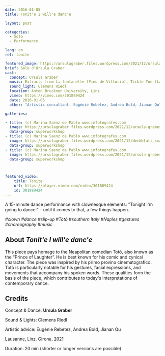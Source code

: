 ```yaml
---
date: 2016-01-05
title: Tonit'e I will'e danc'e

layout: post

categories:
  - Solo
  - Performance

lang: en
ref: tonite

featured_image: https://ursulagraber.files.wordpress.com/2021/12/ursula-graber009_small.jpg?w=500&fit=crop
brief: Solo d'Ursula Graber
cast:
  concept: Ursula Graber
  music: Extracts from Li funtanelle (Pino de Vittorio), Tickle Toe (La Vella Dixieland), The Magic Flute (Mozart), That’s the way (KC & The Sunshine Band), O sole mio, Thriller (Michael Jackson), The shortest song (Bryant Oden)
  sound_light: Clemens Riedl
  location: Anton Bruckner University, Linz
  vimeo: https://vimeo.com/301889424
  date: 2016-01-05
  other: "Artistic consultant: Eugénie Rebetez, Andrea Bold, Jianan Qu"

galleries:

- title: (c) Marina Saenz de Pablo www.imfotografes.com
  image: https://ursulagraber.files.wordpress.com/2021/12/ursula-graber012_small.jpg?w=2000&fit=crop
  data-group: superworkshop
- title: (c) Marina Saenz de Pablo www.imfotografes.com
  image: https://ursulagraber.files.wordpress.com/2021/12/deckblatt_small-1.jpg?w=2000&fit=crop
  data-group: superworkshop
- title: (c) Marina Saenz de Pablo www.imfotografes.com
  image: https://ursulagraber.files.wordpress.com/2021/12/ursula-graber011_small.jpg?w=2000&fit=crop
  data-group: superworkshop



featured_video:
    title: Tonite
    url: https://player.vimeo.com/video/301889424
    id: 301889424
---
```


A 15-minute dance performance with clownesque elements: "Tonight I'm going to dance!" - until it comes to that, a few things happen.

*#clown #dance #slip-up #Totò #southern Italy #Naples #gestures #choreography #music*



<!--plop-->
## About *Tonit'e I will'e danc'e*

This piece pays homage to the Neapolitan comedian Totò, also known as the “Prince of Laughter”. He is best known for his comic and cynical character. The piece was inspired by his primo provino cinematografico. Totò is particularly notable for his gestures, facial expressions, and movements that accompany his spoken words. These qualities form the basis of the piece, which contributes to today's interpretations of contemporary dance.

<!--plop-->

## Credits


Concept & Dance: **Ursula Graber**

Sound & Lights: Clemens Riedl

Artistic advice: Eugénie Rebetez, Andrea Bold, Jianan Qu

Lausanne, Linz, Girona, 2021

Duration: 20 min (shorter or longer versions are possible)

<!--[![Tonit'e I will'e danc'e](https://i.vimeocdn.com/video/746500438_640.jpg)](https://player.vimeo.com/video/301889424)-->
